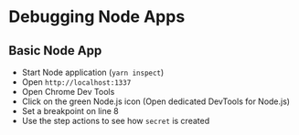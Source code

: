 # Debugging Node Apps

## Basic Node App
- Start Node application (`yarn inspect`)
- Open `http://localhost:1337`
- Open Chrome Dev Tools
- Click on the green Node.js icon (Open dedicated DevTools for Node.js)
- Set a breakpoint on line 8
- Use the step actions to see how `secret` is created